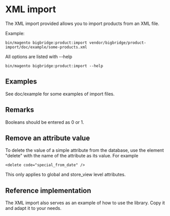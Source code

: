 # XML import

The XML import provided allows you to import products from an XML file.

Example:

    bin/magento bigbridge:product:import vendor/bigbridge/product-import/doc/example/some-products.xml

All options are listed with --help

    bin/magento bigbridge:product:import --help

## Examples

See doc/example for some examples of import files.

## Remarks

Booleans should be entered as 0 or 1.

## Remove an attribute value

To delete the value of a simple attribute from the database, use the element "delete" with the name of the attribute as its value.
For example

    <delete code="special_from_date" />

This only applies to global and store_view level attributes.

## Reference implementation

The XML import also serves as an example of how to use the library. Copy it and adapt it to your needs.

